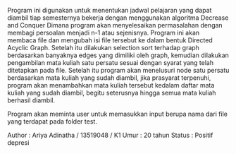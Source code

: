 Program ini digunakan untuk menentukan jadwal pelajaran yang dapat diambil tiap semesternya bekerja dengan menggunakan algoritma Decrease and Conquer
Dimana program akan menyelesaikan permasalahan dengan membagi persoalan menjadi n-1 atau sejenisnya. Program ini akan membaca file dan mengubah isi file tersebut ke dalam bentuk Directed Acyclic Graph. Setelah itu dilakukan selection sort terhadap graph berdasarkan banyaknya edges yang dimiliki oleh graph, kemudian dilakukan pengambilan mata kuliah satu persatu sesuai dengan syarat yang telah ditetapkan pada file. Setelah itu program akan menelusuri node satu persatu berdasarkan mata kuliah yang sudah diambil, jika prasyarat terpenuhi, program akan menambahkan mata kuliah tersebut kedalam daftar mata kuliah yang sudah diambil, begitu seterusnya hingga semua mata kuliah berhasil diambil.

Program akan meminta user untuk memasukkan input berupa nama dari file yang terdapat pada folder test.

Author : Ariya Adinatha / 13519048 / K1
Umur : 20 tahun
Status : Positif depresi
